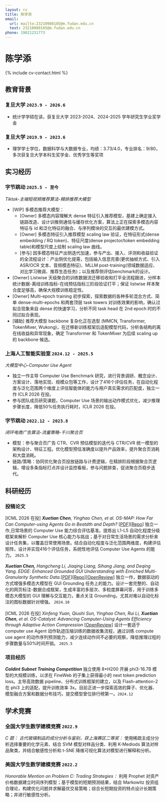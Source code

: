 ```yaml
---
layout: cv
title: 陈学添
email:
  url: mailto:23210980105@m.fudan.edu.cn
  text: 23210980105@m.fudan.edu.cn
phone: 19821231773
---
```


# **陈学添**

<!--
include contact information from the front matter
Supported arguments:
    - homepage: url, text
    - phone
    - email
-->

{% include cv-contact.html %}

## 教育背景

### **复旦大学** `2023.9 - 2026.6`

- 统计学学硕在读，获复旦大学 2023-2024、2024-2025 学年研究生学业奖学金

### **复旦大学** `2019.9 - 2023.6`

- 理学学士学位，数据科学与大数据专业，均绩：3.73/4.0，专业排名：9/80，多次获复旦大学本科生奖学金、优秀学生等奖项

## 实习经历

### **字节跳动** `2025.5 - 至今`
_Tiktok-主端短视频推荐算法-精排推荐大模型_
- \[WIP\] 多模态推荐大模型：
  - \[Owner\] 多模态内容理解大 dense 特征引入推荐模型，基建上确定接入链路改造、设计训推侧通信与缓存优化方案，算法上正在探索多模态内容特征与 id 和泛化特征的融合、与序列模块的交互的最优建模方式。
  - \[Owner\] 多模态特征引入推荐模型 scaling law 验证，在特征形式(dense embedding / RQ token)、特征尺度(dense projector/token embedding table)和模型尺度上绘制 scaling law 曲线。
  - \[参与\] 因多模态特征产出侧迭代加速，参与产出、接入、评测和收益验证的全流程设计：产出侧优化提需，包括输入信息完善(更优抽帧方式、引入 ASR/OCR 文本、音频模态特征)、MLLM post-training(领域数据适应、对比学习微调、推荐生态任务)；以及推荐侧评估benchmark的设计。
- \[Owner\] Listwise 天级聚合的训练数据流迁移验收和打平全流程跟进，分样本统计数据-离线训练指标-在线预估指标三阶段验证打平；保证 listwise 样本聚合度足够高，确保大规模训练稳定性。
- \[Owner\] Multi-epoch training 初步探索，探索数据的各种多轮混合方式、简单 dense-multi-epochs 和两套顶层 task towers 对训练效果的影响，确认过拟合现象来自 dense 的快速学习，分析不同 task head 在 2nd epoch 时的不同过拟合表现。
- \[辅助\] 推荐大模型 backbone 复杂化正在选型 (MMCN, Transformer, TokenMixer, Wukong)，在迁移新训练框架后适配模型代码，分析各结构的离在线收益和异常现象，确定 Transformer 和 TokenMixer 为后续 scaling up 的 backbone 候选。

### **上海人工智能实验室** `2024.12 - 2025.5`

_大模型中心-Computer Use Agent_<br>
- 独立一作主导 Computer Use Benchmark 研究，进行背景调研、概念设计、方案设计、落地实现、规模众包等工作，设计了416个评估任务，在自动化程度与泛化范围两个维度上评估智能体的能力与用户真实需求的匹配度，独立一作 ICLR 2026 在投。
- 参与团队成员研究课题，Computer Use 场景的输出动作模式优化，减少推理步骤长度，降低50%任务执行耗时，ICLR 2026 在投。

### **字节跳动** `2022.12 - 2023.8 `

_闭环电商广告算法-流量策略-千川聚合页_<br>

- 模型：参与聚合页广告 CTR、CVR 预估模型的迭代与 CTR/CVR 统一模型的架构设计、特征工程。优化模型预估准确度以提升产品效率，提升聚合页消耗和大盘消耗。
- 链路/策略：协同优化聚合页投放链路与计费逻辑，在精排阶段根据聚合页逻辑，增设多条指标打点并设计监控看板，参与问题排查，促进聚合页稳步迭代。

## 科研经历

### **投稿论文**

[ICML 2026 在投] _**Xuetian Chen**, Yinghao Chen, et al. OS-MAP: How Far Can Computer-using Agents Go in Beatdth and Depth?_ [[PDF](https://arxiv.org/abs/2507.19132)][[Repo](https://github.com/OS-Copilot/OS-Map)]
独立一作,日常场景的 Computer Use 能力综合评估基准。提炼出 L1-L5 自动化程度分级框架来解析 Computer Use 核心能力与挑战；基于对日常生活场景的需求分析来设计任务集，以覆盖日常使用场景。结合自动化程度与泛化范围两维度，构建评估矩阵，设计并实现416个评估任务，系统性地评估 Computer Use Agents 的能力。 `2025.5`
<br><br>
**_Xuetian Chen,_** _Hangcheng Li, Jiaqing Liang, Sihang Jiang, and Deqing Yang. EDGE: Enhanced Grounded GUI Understanding with Enriched Multi-Granularity Synthetic Data._[[PDF](https://arxiv.org/pdf/2410.19461)][[Repo](https://github.com/chenxuetian/EDGE)][[OpenReview](https://openreview.net/forum?id=9P8Zut9qul&noteId=jL7OZ2qjwG)] 
独立一作，数据驱动的方式增强多模态大模型在 GUI Grounding 任务上的能力。设计一套完整的、自动化的网页标注-数据合成框架，生成丰富的多层次、多粒度屏幕问答，用于训练多模态大模型的 GUI 理解与交互能力，重点关注 Grounding，尤其对难以自动化标注的图标数据针对增强。 `2024.10`
<br><br>
[ICML 2026 在投] _Xinfeng Yuan, Qiushi Sun, Yinghao Chen, Rui Li, **Xuetian Chen**, et al. OS-Catalyst: Advancing Computer-Using Agents Efficiency through Adaptive Action Compression_ [[OpenReview](https://openreview.net/forum?id=QpKXNYtF3x&referrer=%5BAuthor%20Console%5D(%2Fgroup%3Fid%3DICLR.cc%2F2026%2FConference%2FAuthors%23your-submissions))]
设计一套适于 computer use Agent 动作轨迹压缩训练的数据收集流程，通过训练 compute use agent 的动作序列预测能力，减少连续动作间不必要的观察，降低推理过程的步骤数量与50%时间开销。 `2025.5`

### **项目经历**

**_Coldint Subnet Training Competition_** 独立使用 8\*H200 开展 phi3-16.7B 模型的大规模训练，以求在 FineWeb 的子集上获得最小的 next token prediction loss。主导高效数据 pipeline、分布式训练框架的建立，以及 Flash-attention-2 在 phi3 上的适配，提升训练效率 3x。目前正进一步探索高效的算子、优化器、模型融合方案和数据分布技巧，提交模型曾位排行榜第一。`2024.12`

## 学术竞赛

### **全国大学生数学建模竞赛** `2022.9 `
_C 题： 古代玻璃制品的成分分析与鉴别，获上海赛区二等奖：_ 使用稀疏主成分分析选择重要的化学元素、结合 SVM 模型对样品分类、利用 K-Mediods 算法对样品聚类，并结合敏感性分析和 t-SNE 降维可视化算法对模型进行解释和分析。

### **美国大学生数学建模竞赛** `2022.2 `

_Honorable Mention on Problem C: Trading Strategies：_ 利用 Prophet 对资产价格数据建立时间序列模型；基于模型的短期预测结果，结合 Markowitz 投资组合理论，构建优化问题并求解最优交易策略；综合长短期投资的特点设计长期策略；并进行敏感性分析。

<!-- ### Footer

Last updated: May 2013 -->
